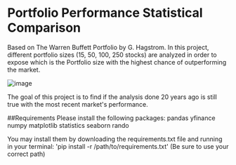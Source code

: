 # Portfolio Performance Statistical Comparison
Based on The Warren Buffett Portfolio by G. Hagstrom. In this project, different portfolio sizes (15, 50, 100, 250 stocks) are analyzed in order to expose which is the Portfolio size with the highest chance of outperforming the market.

![image](https://user-images.githubusercontent.com/65917305/114202984-bede2000-9925-11eb-9d8d-46491e0241ba.png)

The goal of this project is to find if the analysis done 20 years ago is still true with the most recent market's performance.

##Requirements
Please install the following packages:
pandas
yfinance
numpy
matplotlib
statistics
seaborn
rando

You may install them by downloading the requirements.txt file and running in your terminal: 'pip install -r /path/to/requirements.txt'
(Be sure to use your correct path)
